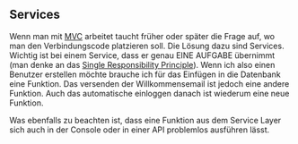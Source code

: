 ## Services
Wenn man mit [MVC](/de/wiki/programmiersprachen/php/mvc) arbeitet taucht früher oder später die Frage auf, wo man den Verbindungscode platzieren soll. Die Lösung dazu sind Services. Wichtig ist bei einem Service, dass er genau EINE AUFGABE übernimmt (man denke an das [Single Responsibility Principle](/de/wiki/programmiersprachen/php/srp)). Wenn ich also einen Benutzer erstellen möchte brauche ich für das Einfügen in die Datenbank eine Funktion. Das versenden der Willkommensemail ist jedoch eine andere Funktion. Auch das automatische einloggen danach ist wiederum eine neue Funktion.





Was ebenfalls zu beachten ist, dass eine Funktion aus dem Service Layer sich auch in der Console oder in einer API problemlos ausführen lässt. 
